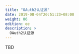 ```yaml
---
title: "OAuth2认证源"
date: 2019-08-04T20:51:23+08:00
weight: 06
edition: ee
description: >
  OAuth2认证源
---
```


TBD
